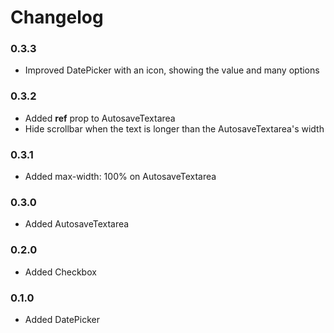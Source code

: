 # Changelog

### 0.3.3
- Improved DatePicker with an icon, showing the value and many options

### 0.3.2
- Added **ref** prop to AutosaveTextarea
- Hide scrollbar when the text is longer than the AutosaveTextarea's width

### 0.3.1
- Added max-width: 100% on AutosaveTextarea

### 0.3.0
- Added AutosaveTextarea

### 0.2.0
- Added Checkbox

### 0.1.0
- Added DatePicker
